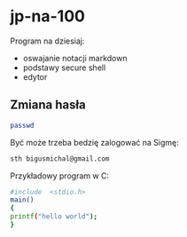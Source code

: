 jp-na-100
=========

Program na dziesiaj:

* oswajanie notacji markdown
* podstawy secure shell
* edytor

## Zmiana hasła

```sh
passwd
```

Być może trzeba bedzię zalogować na Sigmę:

```sh
sth bigusmichal@gmail.com
```

Przykładowy program w C:

```sh
#include  <stdio.h>
main()
{
printf("hello world");
}
```
